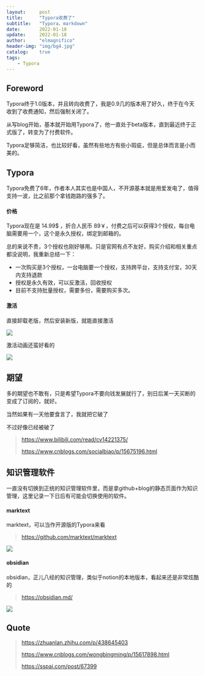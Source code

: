 ```yaml
---
layout:     post
title:      "Typora收费了"
subtitle:   "Typora，markdown"
date:       2022-01-18
update:     2022-01-18
author:     "elmagnifico"
header-img: "img/bg4.jpg"
catalog:    true
tags:
    - Typora
---
```


## Foreword

Typora终于1.0版本，并且转向收费了，我是0.9几的版本用了好久，终于在今天收到了收费通知，然后强制关闭了。

从写blog开始，基本就开始用Typora了，他一直处于beta版本，直到最近终于正式版了，转变为了付费软件。

Typora足够简洁，也比较好看，虽然有些地方有些小瑕疵，但是总体而言是小而美的。



## Typora

Typora免费了6年，作者本人其实也是中国人，不开源基本就是用爱发电了，值得支持一波，比之前那个拿钱跑路的强多了。



#### 价格

Typora现在是 14.99$ ，折合人民币 89￥，付费之后可以获得3个授权，每台电脑需要用一个，这个是永久授权，绑定到邮箱的。

总的来说不贵，3个授权也刚好够用。只是官网有点不友好，购买介绍和相关重点都没说明，我重新总结一下：

- 一次购买是3个授权，一台电脑要一个授权，支持跨平台，支持支付宝，30天内支持退款
- 授权是永久有效，可以反激活，回收授权
- 目前不支持批量授权，需要多份，需要购买多次。



#### 激活

直接卸载老版，然后安装新版，就能直接激活

![](http://img.elmagnifico.tech:9514/static/upload/elmagnifico/4iMFh7PmEskjGCJ.png)



激活动画还蛮好看的

![](http://img.elmagnifico.tech:9514/static/upload/elmagnifico/gDXxqsrZiVpBKa9.png)



## 期望

多的期望也不敢有，只是希望Typora不要向钱发展就行了，别日后某一天买断的变成了订阅的，就好。

当然如果有一天他要食言了，我就把它破了

不过好像已经被破了

> https://www.bilibili.com/read/cv14221375/
>
> https://www.cnblogs.com/socialbiao/p/15675196.html



## 知识管理软件

一直没有切换到正统的知识管理软件里，而是拿github+blog的静态页面作为知识管理，这里记录一下日后有可能会切换使用的软件。



#### marktext

marktext，可以当作开源版的Typora来看

> https://github.com/marktext/marktext

![](http://img.elmagnifico.tech:9514/static/upload/elmagnifico/4dUDqPBHCpYchIg.png)



#### obsidian

obsidian，正儿八经的知识管理，类似于notion的本地版本，看起来还是非常炫酷的

> https://obsidian.md/

![](http://img.elmagnifico.tech:9514/static/upload/elmagnifico/1yrkWBU4vFqKYul.png)



## Quote

> https://zhuanlan.zhihu.com/p/438645403
>
> https://www.cnblogs.com/wongbingming/p/15617898.html
>
> https://sspai.com/post/67399

